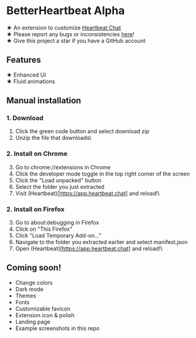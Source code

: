 # BetterHeartbeat Alpha
★ An extension to customize [Heartbeat Chat](https://www.heartbeat.chat/)\
★ Please report any bugs or inconsistencies [here](https://github.com/owen-laney/betterheartbeat/issues)!\
★ Give this project a star if you have a GitHub account

## Features
★ Enhanced UI\
★ Fluid animations

## Manual installation
### 1. Download
1. Click the green code button and select download zip
2. Unzip the file that downloads\

### 2. Install on Chrome
3. Go to chrome://extensions in Chrome
4. Click the developer mode toggle in the top right corner of the screen
5. Click the "Load unpacked" button
6. Select the folder you just extracted
7. Visit (Heartbeat)[https://app.heartbeat.chat] and reload!\

### 2. Install on Firefox
3. Go to about:debugging in Firefox
4. Click on "This Firefox"
5. Click "Load Temporary Add-on..."
6. Navigate to the folder you extracted earlier and select manifest.json
7. Open (Heartbeat)[https://app.heartbeat.chat] and reload!\

## Coming soon!
- Change colors
- Dark mode
- Themes
- Fonts
- Customizable favicon
- Extension icon & polish
- Landing page
- Example screenshots in this repo
